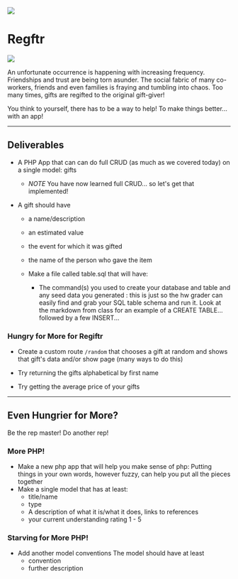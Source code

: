 ![](/ga_cog.png)

# Regftr

![](https://rlv.zcache.com.au/reduce_reuse_regift_funny_christmas_6_cm_round_badge-r9911a7f1e4874b11853faf94371908ec_k94rf_307.jpg?rlvnet=1)

An unfortunate occurrence is happening with increasing frequency. Friendships and trust are being torn asunder. The social fabric of many co-workers, friends and even families is fraying and tumbling into chaos. Too many times, gifts are regifted to the original gift-giver!

You think to yourself, there has to be a way to help! To make things better... with an app!

---

## Deliverables
- A PHP App that can can do full CRUD (as much as we covered today) on a single model: gifts
    - *NOTE* You have now learned full CRUD... so let's get that implemented!

- A gift should have

  - a name/description
  - an estimated value
  - the event for which it was gifted
  - the name of the person who gave the item

  - Make a file called table.sql that will have:
    - The command(s) you used to create your database and table and any seed data you generated : this is just so the hw grader can easily find and grab your SQL table schema and run it. Look at the markdown from class for an example of a CREATE TABLE... followed by a few INSERT...

### Hungry for More for Regiftr
- Create a custom route `/random` that chooses a gift at random and shows that gift's data and/or show page (many ways to do this)

- Try returning the gifts alphabetical by first name

- Try getting the average price of your gifts

---

## Even Hungrier for More?

Be the rep master! Do another rep!

### More PHP!

- Make a new php app that will help you make sense of php: Putting things in your own words, however fuzzy, can help you put all the pieces together
- Make a single model that has at least:
  - title/name
  - type
  - A description of what it is/what it does, links to references
  - your current understanding rating 1 - 5

### Starving for More PHP!
- Add another model conventions
The model should have at least
  - convention
  - further description
